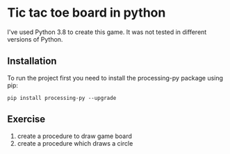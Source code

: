 # Tic tac toe board in python

I've used Python 3.8 to create this game. It was not tested in different versions of Python.

## Installation

To run the project first you need to install the processing-py package using pip:
```
pip install processing-py --upgrade
```

## Exercise

1. create a procedure to draw game board
2. create a procedure which draws a circle